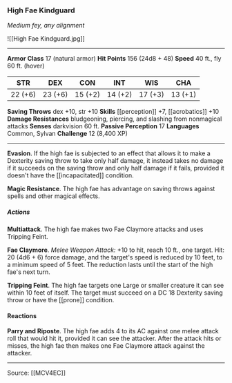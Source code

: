 ### High Fae Kindguard
_Medium fey, any alignment_

![[High Fae Kindguard.jpg]]




---

**Armor Class** 17 (natural armor)
**Hit Points** 156 (24d8 + 48)
**Speed** 40 ft., fly 60 ft. (hover)

| STR     | DEX     | CON     | INT     | WIS     | CHA     |
|---------|---------|---------|---------|---------|---------|
| 22 (+6) | 23 (+6) | 15 (+2) | 14 (+2) | 17 (+3) | 13 (+1) |

**Saving Throws** dex +10, str +10
**Skills** [[perception]] +7, [[acrobatics]] +10
**Damage Resistances** bludgeoning, piercing, and slashing from nonmagical attacks
**Senses** darkvision 60 ft.
**Passive Perception** 17
**Languages** Common, Sylvan
**Challenge** 12 (8,400 XP)

---

**Evasion**. If the high fae is subjected to an effect that allows it to make a Dexterity saving throw to take only half damage, it instead takes no damage if it succeeds on the saving throw and only half damage if it fails, provided it doesn't have the [[incapacitated]] condition.

**Magic Resistance**. The high fae has advantage on saving throws against spells and other magical effects.

##### Actions
**Multiattack**. The high fae makes two Fae Claymore attacks and uses Tripping Feint.

**Fae Claymore**. _Melee Weapon Attack:_ +10 to hit, reach 10 ft., one target. Hit: 20 (4d6 + 6) force damage, and the target's speed is reduced by 10 feet, to a minimum speed of 5 feet. The reduction lasts until the start of the high fae's next turn.

**Tripping Feint**. The high fae targets one Large or smaller creature it can see within 10 feet of itself. The target must succeed on a DC 18 Dexterity saving throw or have the [[prone]] condition.

#### Reactions
**Parry and Riposte**. The high fae adds 4 to its AC against one melee attack roll that would hit it, provided it can see the attacker. After the attack hits or misses, the high fae then makes one Fae Claymore attack against the attacker.


---

Source: [[MCV4EC]]